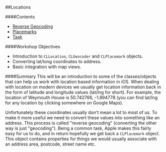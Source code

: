 ##Locations

####Contents
+ [Reverse Geocoding](https://github.com/KyleGoslan/App-Workshops/blob/master/03%20-%20Locations/Reverse-Geocoding.md)	
+ [Placemarks](https://github.com/KyleGoslan/App-Workshops/blob/master/03%20-%20Locations/Placemarks.md)  
+ [Task](https://github.com/KyleGoslan/App-Workshops/blob/master/03%20-%20Locations/Task.md)  

####Workshop Objectives
+ Introduction to `CLLocation`, `CLGeocoder` and `CLPlacemark` objects.	
+ Converting lat/long coordinates to address. 
+ Basic integration with map views. 	

####Summary
This will be an introduction to some of the classes/objects that can help us work with location based information in iOS. When dealing with location on modern devices we usually get location information back in the form of latitude and longitude values (lat/lng for short). For example, the location of Weymouth House is 50.742766, -1.894778 (you can find lat/lng for any location by clicking somewhere on Google Maps). 

Unfortunately these coordinates usually don't mean a lot to most of us. To make it more useful we need to convert these values into something like an address. This process is called "reverse geocoding" (converting the other way is just "geocoding"). Being a common task, Apple makes this fairly easy for us to do, and in return hopefully we get back a `CLPlacemark` object. This object contains properties for things we would usually associate with an address area, postcode, street name etc.



